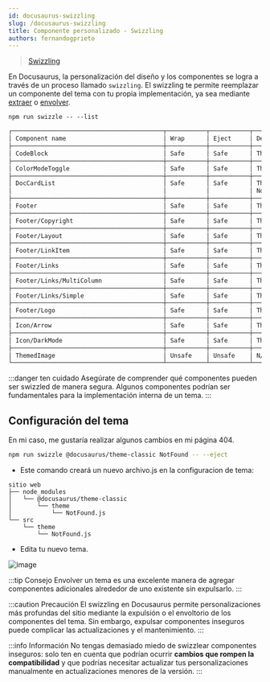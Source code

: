 ```yaml
---
id: docusaurus-swizzling 
slug: /docusaurus-swizzling 
title: Componente personalizado - Swizzling
authors: fernandogprieto
---
```

> [Swizzling](https://docusaurus.io/docs/swizzling)

En Docusaurus, la personalización del diseño y los componentes se logra a través de un proceso llamado `swizzling`. El swizzling te permite reemplazar un componente del tema con tu propia implementación, ya sea mediante [extraer](https://docusaurus.io/docs/swizzling#ejecting) o [envolver](https://docusaurus.io/docs/swizzling#wrapping).

```
npm run swizzle -- --list
```

```markdown title='Components available for swizzle in @docusaurus/theme-classic'
┌──────────────────────────────────────────┬───────────┬───────────┬──────────────────────────────────────────────────────────────────────────────────────────────────────────────────────────────────┐
│ Component name                           │ Wrap      │ Eject     │ Description                                                                                                                      │
├──────────────────────────────────────────┼───────────┼───────────┼──────────────────────────────────────────────────────────────────────────────────────────────────────────────────────────────────┤
│ CodeBlock                                │ Safe      │ Safe      │ The component used to render multi-line code blocks, generally used in Markdown files.                                           │
├──────────────────────────────────────────┼───────────┼───────────┼──────────────────────────────────────────────────────────────────────────────────────────────────────────────────────────────────┤
│ ColorModeToggle                          │ Safe      │ Safe      │ The color mode toggle to switch between light and dark mode.                                                                     │
├──────────────────────────────────────────┼───────────┼───────────┼──────────────────────────────────────────────────────────────────────────────────────────────────────────────────────────────────┤
│ DocCardList                              │ Safe      │ Safe      │ The component responsible for rendering a list of sidebar items cards.                                                           │
│                                          │           │           │ Notable used on the category generated-index pages.                                                                              │
├──────────────────────────────────────────┼───────────┼───────────┼──────────────────────────────────────────────────────────────────────────────────────────────────────────────────────────────────┤
│ Footer                                   │ Safe      │ Safe      │ The footer component of you site's layout                                                                                        │
├──────────────────────────────────────────┼───────────┼───────────┼──────────────────────────────────────────────────────────────────────────────────────────────────────────────────────────────────┤
│ Footer/Copyright                         │ Safe      │ Safe      │ The footer copyright                                                                                                             │
├──────────────────────────────────────────┼───────────┼───────────┼──────────────────────────────────────────────────────────────────────────────────────────────────────────────────────────────────┤
│ Footer/Layout                            │ Safe      │ Safe      │ The footer main layout component                                                                                                 │
├──────────────────────────────────────────┼───────────┼───────────┼──────────────────────────────────────────────────────────────────────────────────────────────────────────────────────────────────┤
│ Footer/LinkItem                          │ Safe      │ Safe      │ The footer link item component                                                                                                   │
├──────────────────────────────────────────┼───────────┼───────────┼──────────────────────────────────────────────────────────────────────────────────────────────────────────────────────────────────┤
│ Footer/Links                             │ Safe      │ Safe      │ The footer component rendering the footer links                                                                                  │
├──────────────────────────────────────────┼───────────┼───────────┼──────────────────────────────────────────────────────────────────────────────────────────────────────────────────────────────────┤
│ Footer/Links/MultiColumn                 │ Safe      │ Safe      │ The footer component rendering the footer links with a multi-column layout                                                       │
├──────────────────────────────────────────┼───────────┼───────────┼──────────────────────────────────────────────────────────────────────────────────────────────────────────────────────────────────┤
│ Footer/Links/Simple                      │ Safe      │ Safe      │ The footer component rendering the footer links with a simple layout (single row)                                                │
├──────────────────────────────────────────┼───────────┼───────────┼──────────────────────────────────────────────────────────────────────────────────────────────────────────────────────────────────┤
│ Footer/Logo                              │ Safe      │ Safe      │ The footer logo                                                                                                                  │
├──────────────────────────────────────────┼───────────┼───────────┼──────────────────────────────────────────────────────────────────────────────────────────────────────────────────────────────────┤
│ Icon/Arrow                               │ Safe      │ Safe      │ The arrow icon component                                                                                                         │
├──────────────────────────────────────────┼───────────┼───────────┼──────────────────────────────────────────────────────────────────────────────────────────────────────────────────────────────────┤
│ Icon/DarkMode                            │ Safe      │ Safe      │ The dark mode icon component.                                                                                                    │
├──────────────────────────────────────────┼───────────┼───────────┼──────────────────────────────────────────────────────────────────────────────────────────────────────────────────────────────────┤
│ ThemedImage                              │ Unsafe    │ Unsafe    │ N/A                                                                                                                              │
└──────────────────────────────────────────┴───────────┴───────────┴──────────────────────────────────────────────────────────────────────────────────────────────────────────────────────────────────┘
```

:::danger ten cuidado
Asegúrate de comprender qué componentes pueden ser swizzled de manera segura. Algunos componentes podrían ser fundamentales para la implementación interna de un tema.
:::

## Configuración del tema

En mi caso, me gustaría realizar algunos cambios en mi página 404.

```bash
npm run swizzle @docusaurus/theme-classic NotFound -- --eject
```

- Este comando creará un nuevo archivo.js en la configuracion de tema:
```
sitio web
├── node_modules
│   └── @docusaurus/theme-classic
│       └── theme
│           └── NotFound.js
└── src
    └── theme
        └── NotFound.js
```
- Edita tu nuevo tema.

![image](https://gitlab.com/fernandogprieto/fgp-website/-/raw/main/static/img/projects/docusaurus/swizzling.png)

:::tip Consejo
Envolver un tema es una excelente manera de agregar componentes adicionales alrededor de uno existente sin expulsarlo.
:::

:::caution Precaución
El swizzling en Docusaurus permite personalizaciones más profundas del sitio mediante la expulsión o el envoltorio de los componentes del tema. Sin embargo, expulsar componentes inseguros puede complicar las actualizaciones y el mantenimiento.
:::

:::info Información
No tengas demasiado miedo de swizzlear componentes inseguros: solo ten en cuenta que podrían ocurrir **cambios que rompen la compatibilidad** y que podrías necesitar actualizar tus personalizaciones manualmente en actualizaciones menores de la versión.
:::